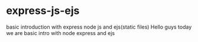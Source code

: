 # express-js-ejs
basic introduction with express node js and ejs(static files)
Hello guys today we are basic intro with node express and ejs 
